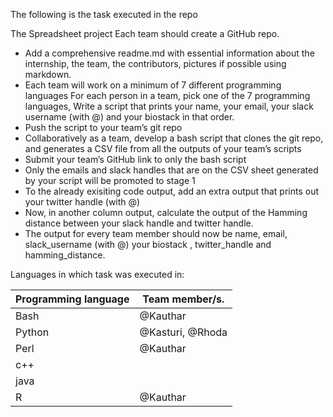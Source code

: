 The following is the task executed in the repo

The Spreadsheet project
Each team should create a GitHub repo.
- Add a comprehensive readme.md with essential information about the internship, the team, the contributors, pictures if possible using markdown.
- Each team will work on a minimum of  7 different programming languages
For each person in a team, pick one of the 7 programming languages, Write a script that prints your name, your email, your slack username (with @) and your biostack in that order.
- Push the script to your team’s git repo
- Collaboratively as a team, develop a bash script that clones the git repo, and generates a CSV file from all the outputs of your team’s scripts
- Submit your team’s GitHub link to only the bash script
- Only the emails and slack handles that are on the CSV sheet generated by your script will be promoted to stage 1
- To the already exisiting code output, add an extra output that prints out your twitter handle (with @)
- Now, in another column output, calculate the output of the Hamming distance between your slack handle and twitter handle.
- The output for every team member should now be name, email, slack_username (with @) your biostack , twitter_handle and hamming_distance.

Languages in which task was executed in:

| Programming language | Team member/s. | 
| ------ | --- |
| Bash | @Kauthar |
| Python | @Kasturi, @Rhoda |
| Perl | @Kauthar |
| c++ | |
| java | |
| R | @Kauthar |
